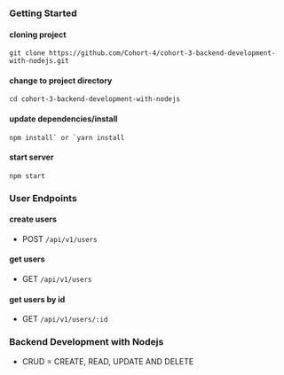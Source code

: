 ### Getting Started

#### cloning project
  ```git clone https://github.com/Cohort-4/cohort-3-backend-development-with-nodejs.git```

#### change to project directory
  ```cd cohort-3-backend-development-with-nodejs```
  
#### update dependencies/install 
  ```npm install` or `yarn install```

#### start server
  ```npm start```
  

### User Endpoints

#### create users
- POST `/api/v1/users`
#### get users
- GET `/api/v1/users`
  
#### get users by id
- GET `/api/v1/users/:id`



### Backend Development with Nodejs

- CRUD = CREATE, READ, UPDATE AND DELETE

